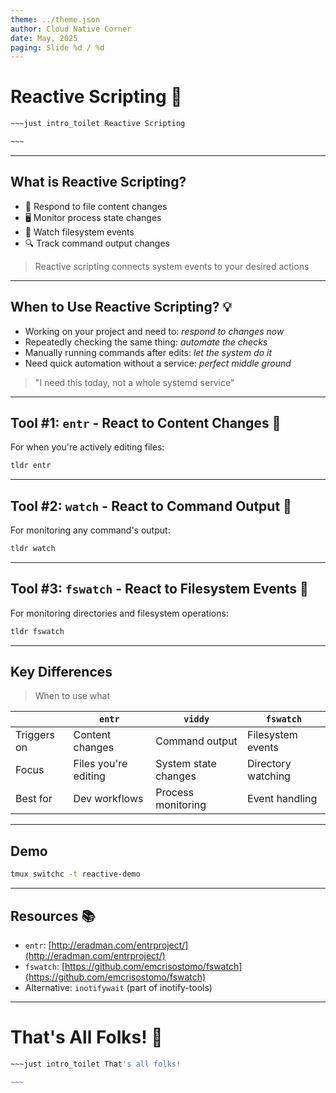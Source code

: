 ```yaml
---
theme: ../theme.json
author: Cloud Native Corner
date: May, 2025
paging: Slide %d / %d
---
```


# Reactive Scripting 🔄

```bash
~~~just intro_toilet Reactive Scripting

~~~
```

---

## What is Reactive Scripting?

- 📂 Respond to file content changes  
- 🖥️ Monitor process state changes
- 📁 Watch filesystem events
- 🔍 Track command output changes

> Reactive scripting connects system events to your desired actions

---

## When to Use Reactive Scripting? 💡

- Working on your project and need to:           *respond to changes now*
- Repeatedly checking the same thing:            *automate the checks*
- Manually running commands after edits:         *let the system do it*
- Need quick automation without a service:       *perfect middle ground*

> "I need this today, not a whole systemd service"

---

## Tool #1: `entr` - React to Content Changes 📝

For when you're actively editing files:

```bash
tldr entr
```

---

## Tool #2: `watch` - React to Command Output 👀

For monitoring any command's output:

```bash
tldr watch
```

---

## Tool #3: `fswatch` - React to Filesystem Events 📁

For monitoring directories and filesystem operations:

```bash
tldr fswatch
```

---

## Key Differences

> When to use what

|                | `entr`               | `viddy`              | `fswatch`           |
|----------------|----------------------|----------------------|---------------------|
| Triggers on    | Content changes      | Command output       | Filesystem events   |
| Focus          | Files you're editing | System state changes | Directory watching  |
| Best for       | Dev workflows        | Process monitoring   | Event handling      |

---

## Demo 

```bash
tmux switchc -t reactive-demo
```

---

## Resources 📚

- `entr`: [http://eradman.com/entrproject/](http://eradman.com/entrproject/)
- `fswatch`: [https://github.com/emcrisostomo/fswatch](https://github.com/emcrisostomo/fswatch)
- Alternative: `inotifywait` (part of inotify-tools)

---

# That's All Folks! 👋

```bash
~~~just intro_toilet That's all folks!

~~~
```
